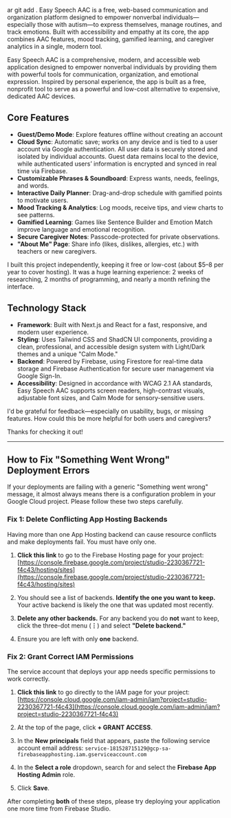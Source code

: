 ar
git add .
Easy Speech AAC is a free, web-based communication and organization platform designed to empower nonverbal individuals—especially those with autism—to express themselves, manage routines, and track emotions. Built with accessibility and empathy at its core, the app combines AAC features, mood tracking, gamified learning, and caregiver analytics in a single, modern tool.

Easy Speech AAC is a comprehensive, modern, and accessible web application designed to empower nonverbal individuals by providing them with powerful tools for communication, organization, and emotional expression. Inspired by personal experience, the app is built as a free, nonprofit tool to serve as a powerful and low-cost alternative to expensive, dedicated AAC devices.

## Core Features

*   **Guest/Demo Mode**: Explore features offline without creating an account
*   **Cloud Sync**: Automatic save; works on any device and is tied to a user account via Google authentication. All user data is securely stored and isolated by individual accounts. Guest data remains local to the device, while authenticated users’ information is encrypted and synced in real time via Firebase.
*   **Customizable Phrases & Soundboard**: Express wants, needs, feelings, and words.
*   **Interactive Daily Planner**: Drag-and-drop schedule with gamified points to motivate users.
*   **Mood Tracking & Analytics**: Log moods, receive tips, and view charts to see patterns.
*   **Gamified Learning**: Games like Sentence Builder and Emotion Match improve language and emotional recognition.
*   **Secure Caregiver Notes**: Passcode-protected for private observations.
*   **"About Me" Page**: Share info (likes, dislikes, allergies, etc.) with teachers or new caregivers.

I built this project independently, keeping it free or low-cost (about $5–8 per year to cover hosting). It was a huge learning experience: 2 weeks of researching, 2 months of programming, and nearly a month refining the interface.

## Technology Stack
*   **Framework**: Built with Next.js and React for a fast, responsive, and modern user experience.
*   **Styling**: Uses Tailwind CSS and ShadCN UI components, providing a clean, professional, and accessible design system with Light/Dark themes and a unique "Calm Mode."
*   **Backend**: Powered by Firebase, using Firestore for real-time data storage and Firebase Authentication for secure user management via Google Sign-In.
*   **Accessibility**: Designed in accordance with WCAG 2.1 AA standards, Easy Speech AAC supports screen readers, high-contrast visuals, adjustable font sizes, and Calm Mode for sensory-sensitive users.

I'd be grateful for feedback—especially on usability, bugs, or missing features. How could this be more helpful for both users and caregivers?

Thanks for checking it out!

---

## **How to Fix "Something Went Wrong" Deployment Errors**

If your deployments are failing with a generic "Something went wrong" message, it almost always means there is a configuration problem in your Google Cloud project. Please follow these two steps carefully.

### **Fix 1: Delete Conflicting App Hosting Backends**

Having more than one App Hosting backend can cause resource conflicts and make deployments fail. You must have only one.

1.  **Click this link** to go to the Firebase Hosting page for your project:
    [https://console.firebase.google.com/project/studio-2230367721-f4c43/hosting/sites](https://console.firebase.google.com/project/studio-2230367721-f4c43/hosting/sites)

2.  You should see a list of backends. **Identify the one you want to keep.** Your active backend is likely the one that was updated most recently.

3.  **Delete any other backends.** For any backend you do **not** want to keep, click the three-dot menu (**⋮**) and select **"Delete backend."**

4.  Ensure you are left with only **one** backend.

### **Fix 2: Grant Correct IAM Permissions**

The service account that deploys your app needs specific permissions to work correctly.

1.  **Click this link** to go directly to the IAM page for your project:
    [https://console.cloud.google.com/iam-admin/iam?project=studio-2230367721-f4c43](https://console.cloud.google.com/iam-admin/iam?project=studio-2230367721-f4c43)

2.  At the top of the page, click **+ GRANT ACCESS**.

3.  In the **New principals** field that appears, paste the following service account email address:
    `service-181528715129@gcp-sa-firebaseapphosting.iam.gserviceaccount.com`

4.  In the **Select a role** dropdown, search for and select the **Firebase App Hosting Admin** role.

5.  Click **Save**.

After completing **both** of these steps, please try deploying your application one more time from Firebase Studio.
